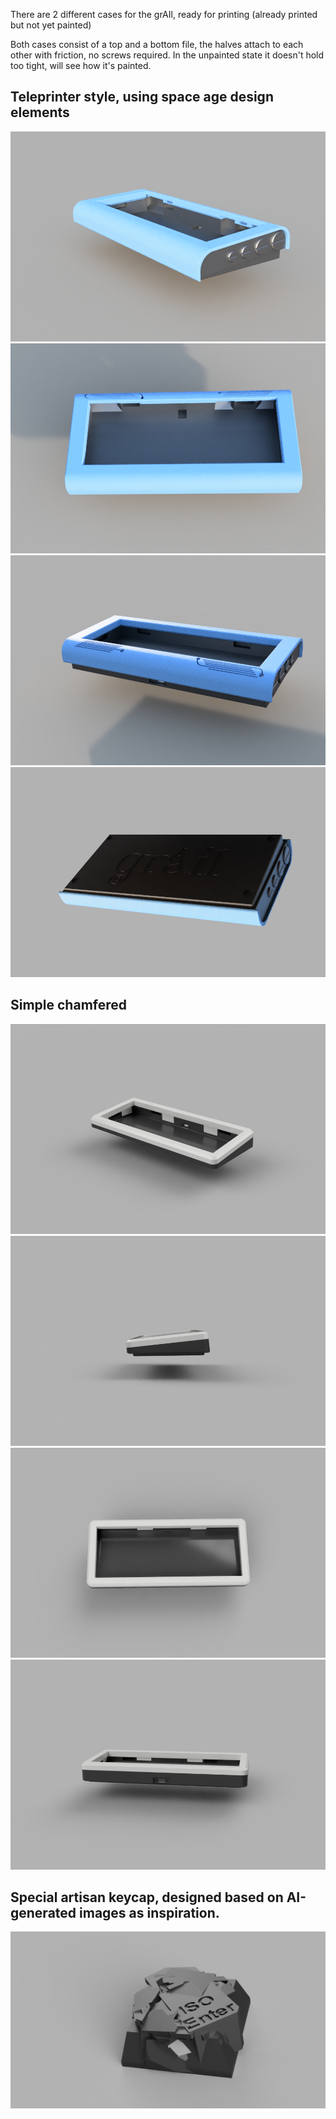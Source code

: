 There are 2 different cases for the grAIl, ready for printing (already printed but not yet painted)

Both cases consist of a top and a bottom file, the halves attach to each other with friction, no screws required.
In the unpainted state it doesn't hold too tight, will see how it's painted.

## Teleprinter style, using space age design elements
![Teleprinter beauty shot](teleprinter_1.png)
![Teleprinter top shot](teleprinter_2.png)
![Teleprinter back shot](teleprinter_3.png)
![Teleprinter bottom shot](teleprinter_4.png)

## Simple chamfered
![Simple case beauty shot](grail_simple_1.png)
![Simple case side shot](grail_simple_2.png)
![Simple case top shot](grail_simple_3.png)
![Simple case back shot](grail_simple_4.png)

## Special artisan keycap, designed based on AI-generated images as inspiration.
![Artisan keycap](artisan.png)
